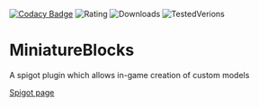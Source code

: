 [![Codacy Badge](https://app.codacy.com/project/badge/Grade/d429311eb29747dfa00505202b3d69ab)](https://www.codacy.com/manual/NichtStudioCode/MiniatureBlocks?utm_source=github.com&amp;utm_medium=referral&amp;utm_content=NichtStudioCode/MiniatureBlocks&amp;utm_campaign=Badge_Grade)
![Rating](https://img.shields.io/spiget/rating/81295?color=brightcreen)
![Downloads](https://img.shields.io/spiget/downloads/81295)
![TestedVerions](https://img.shields.io/spiget/tested-versions/81295)

# MiniatureBlocks
 A spigot plugin which allows in-game creation of custom models
 
 [Spigot page](https://www.spigotmc.org/resources/miniatureblocks.81295/)
